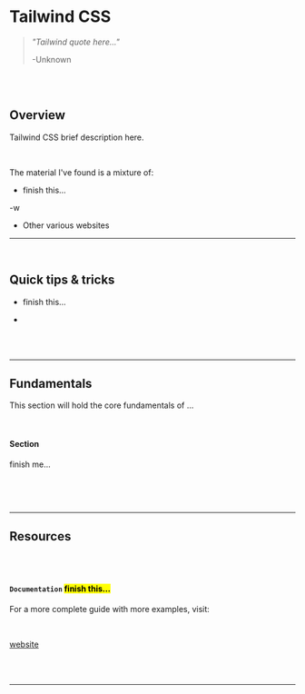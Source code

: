 # **Tailwind CSS**

> _"Tailwind quote here..."_
>
> -Unknown

<br>
<br>

## Overview

Tailwind CSS brief description here.

<br>

The material I've found is a mixture of:

-   finish this...

-w

-   Other various websites

---

<br>

## **Quick tips & tricks**

-   finish this...

-

<br>
<br>

---

## **Fundamentals**

This section will hold the core fundamentals of ...

<br>

#### **Section**

finish me...

```css

```

<br>
<br>

---

## **Resources**

<br>
<br>

#### **`Documentation`** <mark>finish this...</mark>

For a more complete guide with more examples, visit:

<br>

[website]()

<br>
<br>

---
